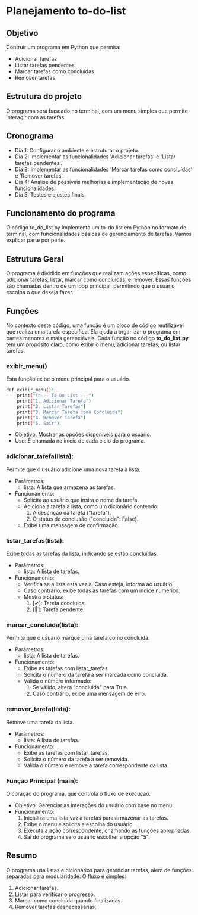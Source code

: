# Planejamento to-do-list

## Objetivo

Contruir um programa em Python que permita:
- Adicionar tarefas
- Listar tarefas pendentes
- Marcar tarefas como concluídas
- Remover tarefas

## Estrutura do projeto

O programa será baseado no terminal, com um menu simples que permite interagir com as tarefas.

## Cronograma
- Dia 1: Configurar o ambiente e estruturar o projeto.
- Dia 2: Implementar as funcionalidades 'Adicionar tarefas' e 'Listar tarefas pendentes'.
- Dia 3: Implementar as funcionalidades 'Marcar tarefas como concluídas' e 'Remover tarefas'.
- Dia 4: Analise de possíveis melhorias e implementação de novas funcionalidades. 
- Dia 5: Testes e ajustes finais.

## Funcionamento do programa

O código to_do_list.py implementa um to-do list em Python no formato de terminal, com funcionalidades básicas de gerenciamento de tarefas. Vamos explicar parte por parte.

## Estrutura Geral
O programa é dividido em funções que realizam ações específicas, como adicionar tarefas, listar, marcar como concluídas, e remover. Essas funções são chamadas dentro de um loop principal, permitindo que o usuário escolha o que deseja fazer.

## Funções
No contexto deste código, uma função é um bloco de código reutilizável que realiza uma tarefa específica. Ela ajuda a organizar o programa em partes menores e mais gerenciáveis. Cada função no código **to_do_list.py** tem um propósito claro, como exibir o menu, adicionar tarefas, ou listar tarefas.

### exibir_menu()

Esta função exibe o menu principal para o usuário.

```bash
def exibir_menu():
    print("\n--- To-Do List ---")
    print("1. Adicionar Tarefa")
    print("2. Listar Tarefas")
    print("3. Marcar Tarefa como Concluída")
    print("4. Remover Tarefa")
    print("5. Sair")
```

- Objetivo: Mostrar as opções disponíveis para o usuário.
- Uso: É chamada no início de cada ciclo do programa.

### adicionar_tarefa(lista): 

Permite que o usuário adicione uma nova tarefa à lista.

- Parâmetros:
    - lista: A lista que armazena as tarefas.
- Funcionamento: 
    - Solicita ao usuário que insira o nome da tarefa.
    - Adiciona a tarefa à lista, como um dicionário contendo:
        1. A descrição da tarefa ("tarefa").
        2. O status de conclusão ("concluida": False).
    - Exibe uma mensagem de confirmação.
    
### listar_tarefas(lista): 

Exibe todas as tarefas da lista, indicando se estão concluídas.

- Parâmetros:
    - lista: A lista de tarefas.
- Funcionamento:
    - Verifica se a lista está vazia. Caso esteja, informa ao usuário.
    - Caso contrário, exibe todas as tarefas com um índice numérico.
    - Mostra o status:
        1. [✔]: Tarefa concluída.
        2. [🔄]: Tarefa pendente.

### marcar_concluida(lista): 

Permite que o usuário marque uma tarefa como concluída.
    
- Parâmetros:
    - lista: A lista de tarefas.
- Funcionamento:
    - Exibe as tarefas com listar_tarefas.
    - Solicita o número da tarefa a ser marcada como concluída.
    - Valida o número informado:
        1. Se válido, altera "concluida" para True.
        2. Caso contrário, exibe uma mensagem de erro.

### remover_tarefa(lista): 

Remove uma tarefa da lista.

- Parâmetros:
    - lista: A lista de tarefas.
- Funcionamento:
    - Exibe as tarefas com listar_tarefas.
    - Solicita o número da tarefa a ser removida.
    - Valida o número e remove a tarefa correspondente da lista.

### Função Principal (main): 

O coração do programa, que controla o fluxo de execução.
    
- Objetivo: Gerenciar as interações do usuário com base no menu.
- Funcionamento:
    1. Inicializa uma lista vazia tarefas para armazenar as tarefas.
    2. Exibe o menu e solicita a escolha do usuário.
    3. Executa a ação correspondente, chamando as funções apropriadas.
    4. Sai do programa se o usuário escolher a opção "5".

## Resumo

O programa usa listas e dicionários para gerenciar tarefas, além de funções separadas para modularidade. O fluxo é simples:

1. Adicionar tarefas.
2. Listar para verificar o progresso.
3. Marcar como concluída quando finalizadas.
4. Remover tarefas desnecessárias.
